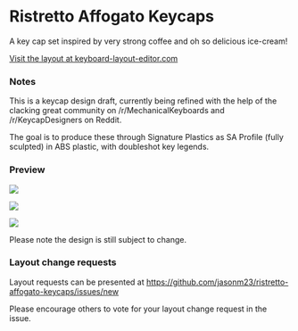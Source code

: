 # Ristretto Affogato Keycaps

A key cap set inspired by very strong coffee and oh so delicious ice-cream!

[Visit the layout at keyboard-layout-editor.com](http://www.keyboard-layout-editor.com/#/gists/684eca027bb5c9131600)

### Notes

This is a keycap design draft, currently being refined with the help
of the clacking great community on /r/MechanicalKeyboards and
/r/KeycapDesigners on Reddit.

The goal is to produce these through Signature Plastics as SA Profile
(fully sculpted) in ABS plastic, with doubleshot key legends.

### Preview

[![](https://raw.githubusercontent.com/jasonm23/ristretto-affogato-keycaps/master/ristretto-affogato-keycaps-preview.png)](https://raw.githubusercontent.com/jasonm23/ristretto-affogato-keycaps/master/ristretto-affogato-keycaps-preview.png)

[![](https://raw.githubusercontent.com/jasonm23/ristretto-affogato-keycaps/master/ra-ergodox-preview.png)](https://raw.githubusercontent.com/jasonm23/ristretto-affogato-keycaps/master/ra-ergodox-preview.png)

[![](https://raw.githubusercontent.com/jasonm23/ristretto-affogato-keycaps/master/ra-ergodox-naked-preview.png)](https://raw.githubusercontent.com/jasonm23/ristretto-affogato-keycaps/master/ra-ergodox-naked-preview.png)

Please note the design is still subject to change.

### Layout change requests

Layout requests can be presented at https://github.com/jasonm23/ristretto-affogato-keycaps/issues/new

Please encourage others to vote for your layout change request in the issue.
